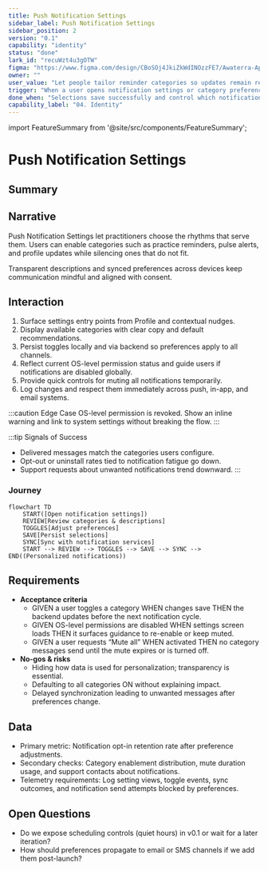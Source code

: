 ```yaml
---
title: Push Notification Settings
sidebar_label: Push Notification Settings
sidebar_position: 2
version: "0.1"
capability: "identity"
status: "done"
lark_id: "recuWzt4u3gOTW"
figma: "https://www.figma.com/design/CBoSOj4JkiZkWdINOzzFE7/Awaterra-App-UIUX?node-id=48-30"
owner: ""
user_value: "Let people tailor reminder categories so updates remain relevant"
trigger: "When a user opens notification settings or category preferences"
done_when: "Selections save successfully and control which notifications are delivered"
capability_label: "04. Identity"
---
```


import FeatureSummary from '@site/src/components/FeatureSummary';

# Push Notification Settings

## Summary

<FeatureSummary />

## Narrative
Push Notification Settings let practitioners choose the rhythms that serve them. Users can enable categories such as practice reminders, pulse alerts, and profile updates while silencing ones that do not fit.

Transparent descriptions and synced preferences across devices keep communication mindful and aligned with consent.

## Interaction
1. Surface settings entry points from Profile and contextual nudges.
2. Display available categories with clear copy and default recommendations.
3. Persist toggles locally and via backend so preferences apply to all channels.
4. Reflect current OS-level permission status and guide users if notifications are disabled globally.
5. Provide quick controls for muting all notifications temporarily.
6. Log changes and respect them immediately across push, in-app, and email systems.

:::caution Edge Case
OS-level permission is revoked. Show an inline warning and link to system settings without breaking the flow.
:::

:::tip Signals of Success
- Delivered messages match the categories users configure.
- Opt-out or uninstall rates tied to notification fatigue go down.
- Support requests about unwanted notifications trend downward.
:::

### Journey

```mermaid
flowchart TD
    START([Open notification settings])
    REVIEW[Review categories & descriptions]
    TOGGLES[Adjust preferences]
    SAVE[Persist selections]
    SYNC[Sync with notification services]
    START --> REVIEW --> TOGGLES --> SAVE --> SYNC --> END((Personalized notifications))
```

## Requirements
- **Acceptance criteria**
  - GIVEN a user toggles a category WHEN changes save THEN the backend updates before the next notification cycle.
  - GIVEN OS-level permissions are disabled WHEN settings screen loads THEN it surfaces guidance to re-enable or keep muted.
  - GIVEN a user requests “Mute all” WHEN activated THEN no category messages send until the mute expires or is turned off.
- **No-gos & risks**
  - Hiding how data is used for personalization; transparency is essential.
  - Defaulting to all categories ON without explaining impact.
  - Delayed synchronization leading to unwanted messages after preferences change.

## Data
- Primary metric: Notification opt-in retention rate after preference adjustments.
- Secondary checks: Category enablement distribution, mute duration usage, and support contacts about notifications.
- Telemetry requirements: Log setting views, toggle events, sync outcomes, and notification send attempts blocked by preferences.

## Open Questions
- Do we expose scheduling controls (quiet hours) in v0.1 or wait for a later iteration?
- How should preferences propagate to email or SMS channels if we add them post-launch?
